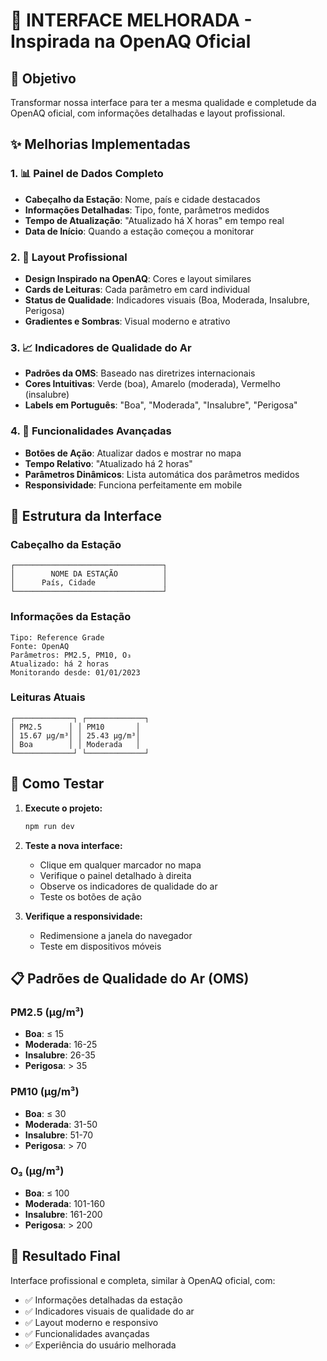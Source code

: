 # 🎨 INTERFACE MELHORADA - Inspirada na OpenAQ Oficial

## 🎯 Objetivo
Transformar nossa interface para ter a mesma qualidade e completude da OpenAQ oficial, com informações detalhadas e layout profissional.

## ✨ Melhorias Implementadas

### 1. **📊 Painel de Dados Completo**
- **Cabeçalho da Estação**: Nome, país e cidade destacados
- **Informações Detalhadas**: Tipo, fonte, parâmetros medidos
- **Tempo de Atualização**: "Atualizado há X horas" em tempo real
- **Data de Início**: Quando a estação começou a monitorar

### 2. **🎨 Layout Profissional**
- **Design Inspirado na OpenAQ**: Cores e layout similares
- **Cards de Leituras**: Cada parâmetro em card individual
- **Status de Qualidade**: Indicadores visuais (Boa, Moderada, Insalubre, Perigosa)
- **Gradientes e Sombras**: Visual moderno e atrativo

### 3. **📈 Indicadores de Qualidade do Ar**
- **Padrões da OMS**: Baseado nas diretrizes internacionais
- **Cores Intuitivas**: Verde (boa), Amarelo (moderada), Vermelho (insalubre)
- **Labels em Português**: "Boa", "Moderada", "Insalubre", "Perigosa"

### 4. **🔧 Funcionalidades Avançadas**
- **Botões de Ação**: Atualizar dados e mostrar no mapa
- **Tempo Relativo**: "Atualizado há 2 horas"
- **Parâmetros Dinâmicos**: Lista automática dos parâmetros medidos
- **Responsividade**: Funciona perfeitamente em mobile

## 🎨 Estrutura da Interface

### **Cabeçalho da Estação**
```
┌─────────────────────────────────┐
│        NOME DA ESTAÇÃO          │
│      País, Cidade               │
└─────────────────────────────────┘
```

### **Informações da Estação**
```
Tipo: Reference Grade
Fonte: OpenAQ
Parâmetros: PM2.5, PM10, O₃
Atualizado: há 2 horas
Monitorando desde: 01/01/2023
```

### **Leituras Atuais**
```
┌─────────────┐ ┌─────────────┐
│ PM2.5      │ │ PM10       │
│ 15.67 μg/m³│ │ 25.43 μg/m³│
│ Boa        │ │ Moderada   │
└─────────────┘ └─────────────┘
```

## 🚀 Como Testar

1. **Execute o projeto:**
   ```bash
   npm run dev
   ```

2. **Teste a nova interface:**
   - Clique em qualquer marcador no mapa
   - Verifique o painel detalhado à direita
   - Observe os indicadores de qualidade do ar
   - Teste os botões de ação

3. **Verifique a responsividade:**
   - Redimensione a janela do navegador
   - Teste em dispositivos móveis

## 📋 Padrões de Qualidade do Ar (OMS)

### **PM2.5** (μg/m³)
- **Boa**: ≤ 15
- **Moderada**: 16-25
- **Insalubre**: 26-35
- **Perigosa**: > 35

### **PM10** (μg/m³)
- **Boa**: ≤ 30
- **Moderada**: 31-50
- **Insalubre**: 51-70
- **Perigosa**: > 70

### **O₃** (μg/m³)
- **Boa**: ≤ 100
- **Moderada**: 101-160
- **Insalubre**: 161-200
- **Perigosa**: > 200

## 🎯 Resultado Final
Interface profissional e completa, similar à OpenAQ oficial, com:
- ✅ Informações detalhadas da estação
- ✅ Indicadores visuais de qualidade do ar
- ✅ Layout moderno e responsivo
- ✅ Funcionalidades avançadas
- ✅ Experiência do usuário melhorada
